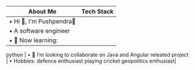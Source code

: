 |  About Me                                                                                | Tech Stack                                                     |
|-----------------------------------------------------------------------------------------|-----------------------------------------------------------------
| • Hi 👋, I'm Pushpendra🌸                                                                                                      
| • A software engineer
| • 🌱 Now learning:
   python 
| • 💞️ I’m looking to collaborate on Java and Angular releated project
| • Hobbies:
  defence enthusiast
  playing cricket
  geopolitics enthusiast|
